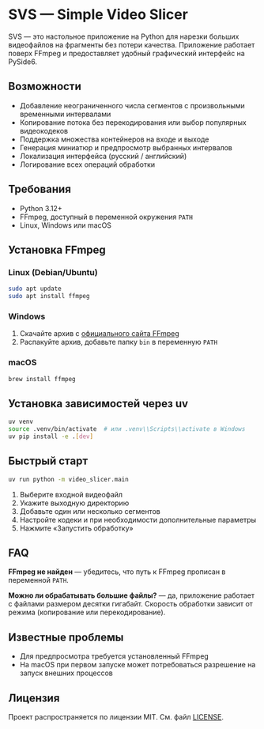 # SVS — Simple Video Slicer

SVS — это настольное приложение на Python для нарезки больших видеофайлов на фрагменты без потери качества. Приложение работает поверх FFmpeg и предоставляет удобный графический интерфейс на PySide6.

## Возможности
- Добавление неограниченного числа сегментов с произвольными временными интервалами
- Копирование потока без перекодирования или выбор популярных видеокодеков
- Поддержка множества контейнеров на входе и выходе
- Генерация миниатюр и предпросмотр выбранных интервалов
- Локализация интерфейса (русский / английский)
- Логирование всех операций обработки

## Требования
- Python 3.12+
- FFmpeg, доступный в переменной окружения `PATH`
- Linux, Windows или macOS

## Установка FFmpeg
### Linux (Debian/Ubuntu)
```bash
sudo apt update
sudo apt install ffmpeg
```

### Windows
1. Скачайте архив с [официального сайта FFmpeg](https://ffmpeg.org/download.html)
2. Распакуйте архив, добавьте папку `bin` в переменную `PATH`

### macOS
```bash
brew install ffmpeg
```

## Установка зависимостей через uv
```bash
uv venv
source .venv/bin/activate  # или .venv\\Scripts\\activate в Windows
uv pip install -e .[dev]
```

## Быстрый старт
```bash
uv run python -m video_slicer.main
```

1. Выберите входной видеофайл
2. Укажите выходную директорию
3. Добавьте один или несколько сегментов
4. Настройте кодеки и при необходимости дополнительные параметры
5. Нажмите «Запустить обработку»

## FAQ
**FFmpeg не найден** — убедитесь, что путь к FFmpeg прописан в переменной `PATH`.

**Можно ли обрабатывать большие файлы?** — да, приложение работает с файлами размером десятки гигабайт. Скорость обработки зависит от режима (копирование или перекодирование).

## Известные проблемы
- Для предпросмотра требуется установленный FFmpeg
- На macOS при первом запуске может потребоваться разрешение на запуск внешних процессов

## Лицензия
Проект распространяется по лицензии MIT. См. файл [LICENSE](LICENSE).
